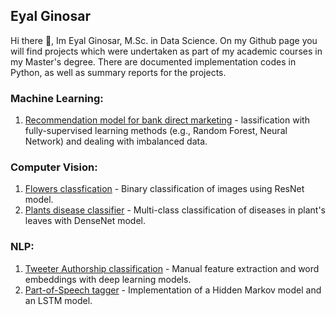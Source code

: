 ## Eyal Ginosar

Hi there 👋, Im Eyal Ginosar, M.Sc. in Data Science. On my Github page you will find projects which were undertaken as part of my academic
courses in my Master's degree. There are documented implementation codes in Python, as well as summary reports for the projects.

### Machine Learning:
1. [Recommendation model for bank direct marketing](https://github.com/eyal-gi/Bank-Marketing-Recommendation) - lassification with fully-supervised learning methods 
(e.g., Random Forest, Neural Network) and dealing with imbalanced data.

### Computer Vision:
1. [Flowers classfication](https://github.com/eyal-gi/Flowers-Classification) - Binary classification of images using ResNet model.
2. [Plants disease classifier](https://github.com/eyal-gi/Plant-disease-classifier) - Multi-class classification of diseases in plant's leaves with DenseNet model.


### NLP:
1. [Tweeter Authorship classification](https://github.com/eyal-gi/Tweeter-Authorship-Classification) - Manual feature extraction and word embeddings 
with deep learning models.
2. [Part-of-Speech tagger](https://github.com/eyal-gi/POS-Tagger) - Implementation of a Hidden Markov model and an LSTM model.

<!--
**eyal-gi/eyal-gi** is a ✨ _special_ ✨ repository because its `README.md` (this file) appears on your GitHub profile.

Here are some ideas to get you started:

- 🔭 I’m currently working on ...
- 🌱 I’m currently learning ...
- 👯 I’m looking to collaborate on ...
- 🤔 I’m looking for help with ...
- 💬 Ask me about ...
- 📫 How to reach me: ...
- 😄 Pronouns: ...
- ⚡ Fun fact: ...
-->
